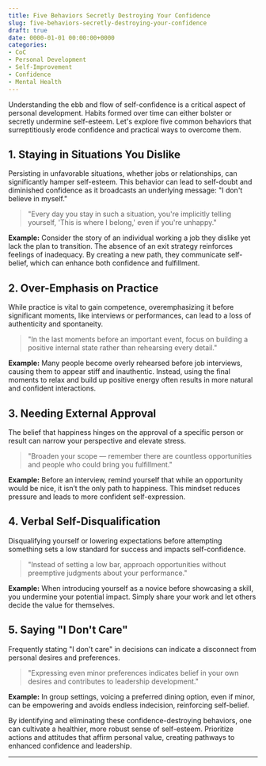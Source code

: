 ```yaml
---
title: Five Behaviors Secretly Destroying Your Confidence
slug: five-behaviors-secretly-destroying-your-confidence
draft: true
date: 0000-01-01 00:00:00+0000
categories:
- CoC
- Personal Development
- Self-Improvement
- Confidence
- Mental Health
---
```


Understanding the ebb and flow of self-confidence is a critical aspect of personal development. Habits formed over time can either bolster or secretly undermine self-esteem. Let's explore five common behaviors that surreptitiously erode confidence and practical ways to overcome them.

## 1. Staying in Situations You Dislike

Persisting in unfavorable situations, whether jobs or relationships, can significantly hamper self-esteem. This behavior can lead to self-doubt and diminished confidence as it broadcasts an underlying message: "I don't believe in myself."

> "Every day you stay in such a situation, you're implicitly telling yourself, 'This is where I belong,' even if you're unhappy."

**Example:** Consider the story of an individual working a job they dislike yet lack the plan to transition. The absence of an exit strategy reinforces feelings of inadequacy. By creating a new path, they communicate self-belief, which can enhance both confidence and fulfillment.

## 2. Over-Emphasis on Practice

While practice is vital to gain competence, overemphasizing it before significant moments, like interviews or performances, can lead to a loss of authenticity and spontaneity.

> "In the last moments before an important event, focus on building a positive internal state rather than rehearsing every detail."

**Example:** Many people become overly rehearsed before job interviews, causing them to appear stiff and inauthentic. Instead, using the final moments to relax and build up positive energy often results in more natural and confident interactions.

## 3. Needing External Approval

The belief that happiness hinges on the approval of a specific person or result can narrow your perspective and elevate stress.

> "Broaden your scope — remember there are countless opportunities and people who could bring you fulfillment."

**Example:** Before an interview, remind yourself that while an opportunity would be nice, it isn’t the only path to happiness. This mindset reduces pressure and leads to more confident self-expression.

## 4. Verbal Self-Disqualification

Disqualifying yourself or lowering expectations before attempting something sets a low standard for success and impacts self-confidence.

> "Instead of setting a low bar, approach opportunities without preemptive judgments about your performance."

**Example:** When introducing yourself as a novice before showcasing a skill, you undermine your potential impact. Simply share your work and let others decide the value for themselves.

## 5. Saying "I Don't Care"

Frequently stating "I don't care" in decisions can indicate a disconnect from personal desires and preferences.

> "Expressing even minor preferences indicates belief in your own desires and contributes to leadership development."

**Example:** In group settings, voicing a preferred dining option, even if minor, can be empowering and avoids endless indecision, reinforcing self-belief.

By identifying and eliminating these confidence-destroying behaviors, one can cultivate a healthier, more robust sense of self-esteem. Prioritize actions and attitudes that affirm personal value, creating pathways to enhanced confidence and leadership.

---
